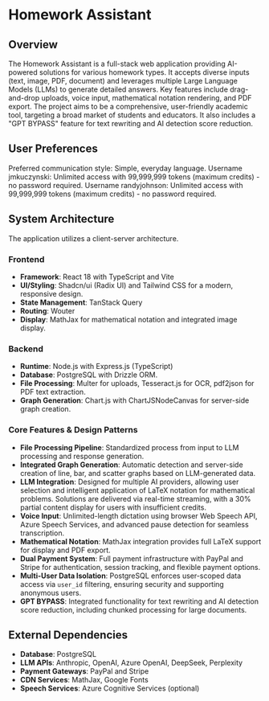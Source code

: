 # Homework Assistant

## Overview

The Homework Assistant is a full-stack web application providing AI-powered solutions for various homework types. It accepts diverse inputs (text, image, PDF, document) and leverages multiple Large Language Models (LLMs) to generate detailed answers. Key features include drag-and-drop uploads, voice input, mathematical notation rendering, and PDF export. The project aims to be a comprehensive, user-friendly academic tool, targeting a broad market of students and educators. It also includes a "GPT BYPASS" feature for text rewriting and AI detection score reduction.

## User Preferences

Preferred communication style: Simple, everyday language.
Username jmkuczynski: Unlimited access with 99,999,999 tokens (maximum credits) - no password required.
Username randyjohnson: Unlimited access with 99,999,999 tokens (maximum credits) - no password required.

## System Architecture

The application utilizes a client-server architecture.

### Frontend
- **Framework**: React 18 with TypeScript and Vite
- **UI/Styling**: Shadcn/ui (Radix UI) and Tailwind CSS for a modern, responsive design.
- **State Management**: TanStack Query
- **Routing**: Wouter
- **Display**: MathJax for mathematical notation and integrated image display.

### Backend
- **Runtime**: Node.js with Express.js (TypeScript)
- **Database**: PostgreSQL with Drizzle ORM.
- **File Processing**: Multer for uploads, Tesseract.js for OCR, pdf2json for PDF text extraction.
- **Graph Generation**: Chart.js with ChartJSNodeCanvas for server-side graph creation.

### Core Features & Design Patterns
- **File Processing Pipeline**: Standardized process from input to LLM processing and response generation.
- **Integrated Graph Generation**: Automatic detection and server-side creation of line, bar, and scatter graphs based on LLM-generated data.
- **LLM Integration**: Designed for multiple AI providers, allowing user selection and intelligent application of LaTeX notation for mathematical problems. Solutions are delivered via real-time streaming, with a 30% partial content display for users with insufficient credits.
- **Voice Input**: Unlimited-length dictation using browser Web Speech API, Azure Speech Services, and advanced pause detection for seamless transcription.
- **Mathematical Notation**: MathJax integration provides full LaTeX support for display and PDF export.
- **Dual Payment System**: Full payment infrastructure with PayPal and Stripe for authentication, session tracking, and flexible payment options.
- **Multi-User Data Isolation**: PostgreSQL enforces user-scoped data access via `user_id` filtering, ensuring security and supporting anonymous users.
- **GPT BYPASS**: Integrated functionality for text rewriting and AI detection score reduction, including chunked processing for large documents.

## External Dependencies

- **Database**: PostgreSQL
- **LLM APIs**: Anthropic, OpenAI, Azure OpenAI, DeepSeek, Perplexity
- **Payment Gateways**: PayPal and Stripe
- **CDN Services**: MathJax, Google Fonts
- **Speech Services**: Azure Cognitive Services (optional)
